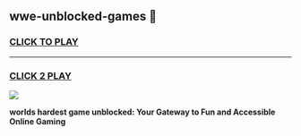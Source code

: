 
## wwe-unblocked-games 👋
<h3>
<a href="https://premium.freeplayer.one?title=wwe-unblocked-games&ref=14F">CLICK TO PLAY</a></h3>
<hr>

<h3>
<a href="https://premium.freeplayer.one?title=wwe-unblocked-games&ref=14F">CLICK 2 PLAY</a>
  
</h3>

<a href="https://premium.freeplayer.one?title=wwe-unblocked-games&ref=12F/"><img src="https://clearcache.store/games.png"></a>


**worlds hardest game unblocked: Your Gateway to Fun and Accessible Online Gaming**
